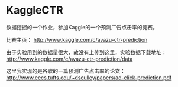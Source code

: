 # KaggleCTR

数据挖掘的一个作业，参加Kaggle的一个预测广告点击率的竞赛。

比赛主页：  http://www.kaggle.com/c/avazu-ctr-prediction

由于实验用到的数据量很大，故没有上传到这里，实验数据下载地址： 
http://www.kaggle.com/c/avazu-ctr-prediction/data

这里我实现的是谷歌的一篇预测广告点击率的论文： 
http://www.eecs.tufts.edu/~dsculley/papers/ad-click-prediction.pdf









